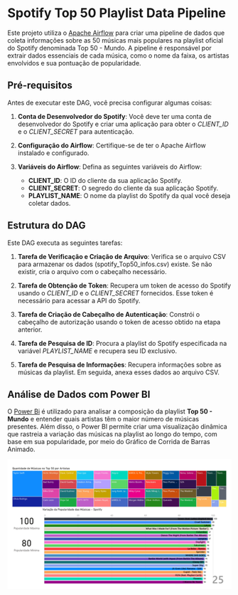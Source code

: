 # Spotify Top 50 Playlist Data Pipeline

Este projeto utiliza o [Apache Airflow](https://airflow.apache.org) para criar uma pipeline de dados que coleta informações sobre as 50 músicas mais populares na playlist oficial do Spotify denominada Top 50 - Mundo. A pipeline é responsável por extrair dados essenciais de cada música, como o nome da faixa, os artistas envolvidos e sua pontuação de popularidade.

## Pré-requisitos
Antes de executar este DAG, você precisa configurar algumas coisas:

1. **Conta de Desenvolvedor do Spotify**: Você deve ter uma conta de desenvolvedor do Spotify e criar uma aplicação para obter o *CLIENT_ID* e o *CLIENT_SECRET* para autenticação.

2. **Configuração do Airflow**: Certifique-se de ter o Apache Airflow instalado e configurado.

3. **Variáveis do Airflow**: Defina as seguintes variáveis do Airflow:
    - **CLIENT_ID**: O ID do cliente da sua aplicação Spotify.
    - **CLIENT_SECRET**: O segredo do cliente da sua aplicação Spotify.
    - **PLAYLIST_NAME**: O nome da playlist do Spotify da qual você deseja coletar dados.

## Estrutura do DAG
Este DAG executa as seguintes tarefas:

1. **Tarefa de Verificação e Criação de Arquivo**: Verifica se o arquivo CSV para armazenar os dados (spotify_Top50_infos.csv) existe. Se não existir, cria o arquivo com o cabeçalho necessário.

2. **Tarefa de Obtenção de Token**: Recupera um token de acesso do Spotify usando o *CLIENT_ID* e o *CLIENT_SECRET* fornecidos. Esse token é necessário para acessar a API do Spotify.

3. **Tarefa de Criação de Cabeçalho de Autenticação**: Constrói o cabeçalho de autorização usando o token de acesso obtido na etapa anterior.

4. **Tarefa de Pesquisa de ID**: Procura a playlist do Spotify especificada na variável *PLAYLIST_NAME* e recupera seu ID exclusivo.

5. **Tarefa de Pesquisa de Informações**: Recupera informações sobre as músicas da playlist. Em seguida, anexa esses dados ao arquivo CSV.

## Análise de Dados com Power BI

O [Power Bi](https://powerbi.microsoft.com/pt-br/) é utilizado para analisar a composição da playlist **Top 50 - Mundo** e entender quais artistas têm o maior número de músicas presentes. Além disso, o Power BI permite criar uma visualização dinâmica que rastreia a variação das músicas na playlist ao longo do tempo, com base em sua popularidade, por meio do Gráfico de Corrida de Barras Animado.

![AnalisePowerBI](PowerBI/SpotifyTop50Analysis.jpg)
